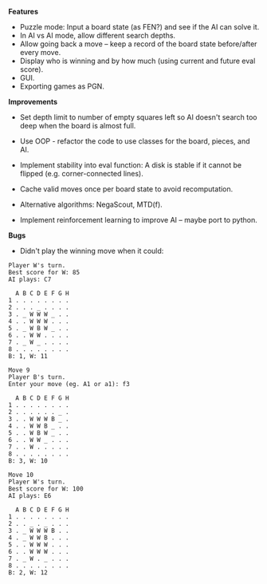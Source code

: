 **Features**
- Puzzle mode: Input a board state (as FEN?) and see if the AI can solve it.
- In AI vs AI mode, allow different search depths.
- Allow going back a move – keep a record of the board state before/after every move.
- Display who is winning and by how much (using current and future eval score).
- GUI.
- Exporting games as PGN.

**Improvements**
- Set depth limit to number of empty squares left so AI doesn't search too deep when the board is almost full.
- Use OOP - refactor the code to use classes for the board, pieces, and AI.
- Implement stability into eval function: A disk is stable if it cannot be flipped (e.g. corner-connected lines).
- Cache valid moves once per board state to avoid recomputation.

- Alternative algorithms: NegaScout, MTD(f).
- Implement reinforcement learning to improve AI – maybe port to python.

**Bugs**

- Didn't play the winning move when it could:
```
Player W's turn.
Best score for W: 85
AI plays: C7

  A B C D E F G H
1 . . . . . . . .
2 . . . _ . . . .
3 . _ W W W _ . .
4 . . W W W . . .
5 . _ W B W _ . .
6 . . W W . . . .
7 . _ W _ . . . .
8 . . . . . . . .
B: 1, W: 11

Move 9
Player B's turn.
Enter your move (eg. A1 or a1): f3

  A B C D E F G H
1 . . . . . . . .
2 . . . . . . _ .
3 . . W W W B _ .
4 . . W W B _ . .
5 . . W B W _ . .
6 . . W W _ . . .
7 . . W . . . . .
8 . . . . . . . .
B: 3, W: 10

Move 10
Player W's turn.
Best score for W: 100
AI plays: E6

  A B C D E F G H
1 . . . . . . . .
2 . . _ . _ . . .
3 . _ W W W B . .
4 . _ W W B . . .
5 . . W W W . . .
6 . . W W W . . .
7 . _ W . _ . . .
8 . . . . . . . .
B: 2, W: 12
```
